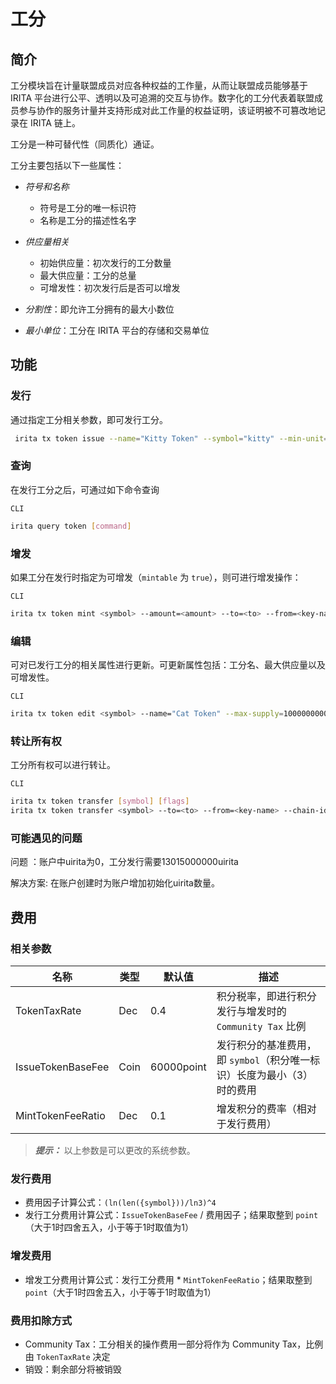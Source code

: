 <!--
order: 1
-->

# 工分

## 简介

工分模块旨在计量联盟成员对应各种权益的工作量，从而让联盟成员能够基于 IRITA 平台进行公平、透明以及可追溯的交互与协作。数字化的工分代表着联盟成员参与协作的服务计量并支持形成对此工作量的权益证明，该证明被不可篡改地记录在 IRITA 链上。

工分是一种可替代性（同质化）通证。

工分主要包括以下一些属性：

- _符号和名称_
  - 符号是工分的唯一标识符
  - 名称是工分的描述性名字

- _供应量相关_
  - 初始供应量：初次发行的工分数量
  - 最大供应量：工分的总量
  - 可增发性：初次发行后是否可以增发

- _分割性_：即允许工分拥有的最大小数位

- _最小单位_：工分在 IRITA 平台的存储和交易单位

## 功能

### 发行

通过指定工分相关参数，即可发行工分。

```bash
 irita tx token issue --name="Kitty Token" --symbol="kitty" --min-unit="kitty" --scale=0 --initial-supply=100000000000 --max-supply=1000000000000 --mintable=true --from=<key-name> --chain-id=<chain-id> --fees=<fee>
```

### 		**查询**

在发行工分之后，可通过如下命令查询

`CLI`

```bash
irita query token [command]
```

### 增发

如果工分在发行时指定为可增发（`mintable` 为 `true`），则可进行增发操作：

`CLI`

```bash
irita tx token mint <symbol> --amount=<amount> --to=<to> --from=<key-name> --chain-id=<chain-id> --fees=<fee>
```

### 编辑

可对已发行工分的相关属性进行更新。可更新属性包括：工分名、最大供应量以及可增发性。

`CLI`

```bash
irita tx token edit <symbol> --name="Cat Token" --max-supply=100000000000 --mintable=true --from=<key-name> --chain-id=<chain-id> --fees=<fee>
```

### 转让所有权

工分所有权可以进行转让。

`CLI`

```bash
irita tx token transfer [symbol] [flags]
irita tx token transfer <symbol> --to=<to> --from=<key-name> --chain-id=<chain-id> --fees=<fee>
```



### 可能遇见的问题

问题 ：账户中uirita为0，工分发行需要13015000000uirita

解决方案:  在账户创建时为账户增加初始化uirita数量。



## 费用

### 相关参数

| 名称              | 类型 | 默认值     | 描述                                                         |
| ----------------- | ---- | ---------- | ------------------------------------------------------------ |
| TokenTaxRate      | Dec  | 0.4        | 积分税率，即进行积分发行与增发时的 `Community Tax` 比例      |
| IssueTokenBaseFee | Coin | 60000point | 发行积分的基准费用，即 `symbol`（积分唯一标识）长度为最小（3）时的费用 |
| MintTokenFeeRatio | Dec  | 0.1        | 增发积分的费率（相对于发行费用）                             |

> **_提示：_** 以上参数是可以更改的系统参数。

### 发行费用

- 费用因子计算公式：`(ln(len({symbol}))/ln3)^4`
- 发行工分费用计算公式：`IssueTokenBaseFee` / 费用因子；结果取整到 `point`（大于1时四舍五入，小于等于1时取值为1）

### 增发费用

- 增发工分费用计算公式：发行工分费用 * `MintTokenFeeRatio`；结果取整到 `point`（大于1时四舍五入，小于等于1时取值为1）

### 费用扣除方式

- Community Tax：工分相关的操作费用一部分将作为 Community Tax，比例由 `TokenTaxRate` 决定
- 销毁：剩余部分将被销毁
